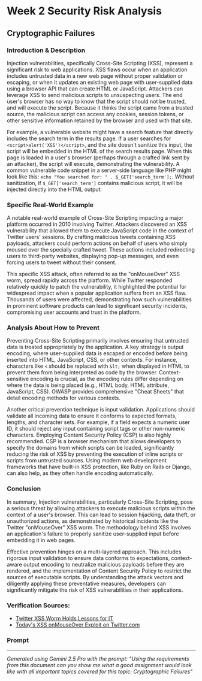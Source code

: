 # Week 2 Security Risk Analysis

## Cryptographic Failures

### Introduction & Description
Injection vulnerabilities, specifically Cross-Site Scripting (XSS), represent a significant risk to web applications. XSS flaws occur when an application includes untrusted data in a new web page without proper validation or escaping, or when it updates an existing web page with user-supplied data using a browser API that can create HTML or JavaScript. Attackers can leverage XSS to send malicious scripts to unsuspecting users. The end user's browser has no way to know that the script should not be trusted, and will execute the script. Because it thinks the script came from a trusted source, the malicious script can access any cookies, session tokens, or other sensitive information retained by the browser and used with that site.

For example, a vulnerable website might have a search feature that directly includes the search term in the results page. If a user searches for `<script>alert('XSS')</script>`, and the site doesn't sanitize this input, the script will be embedded in the HTML of the search results page. When this page is loaded in a user's browser (perhaps through a crafted link sent by an attacker), the script will execute, demonstrating the vulnerability. A common vulnerable code snippet in a server-side language like PHP might look like this: `echo "You searched for: " . $_GET['search_term'];`. Without sanitization, if `$_GET['search_term']` contains malicious script, it will be injected directly into the HTML output.

### Specific Real-World Example
A notable real-world example of Cross-Site Scripting impacting a major platform occurred in 2010 involving Twitter. Attackers discovered an XSS vulnerability that allowed them to execute JavaScript code in the context of Twitter users' sessions. By crafting malicious tweets containing XSS payloads, attackers could perform actions on behalf of users who simply moused over the specially crafted tweet. These actions included redirecting users to third-party websites, displaying pop-up messages, and even forcing users to tweet without their consent.

This specific XSS attack, often referred to as the "onMouseOver" XSS worm, spread rapidly across the platform. While Twitter responded relatively quickly to patch the vulnerability, it highlighted the potential for widespread impact when a popular application suffers from an XSS flaw. Thousands of users were affected, demonstrating how such vulnerabilities in prominent software products can lead to significant security incidents, compromising user accounts and trust in the platform.

### Analysis About How to Prevent
Preventing Cross-Site Scripting primarily involves ensuring that untrusted data is treated appropriately by the application. A key strategy is output encoding, where user-supplied data is escaped or encoded before being inserted into HTML, JavaScript, CSS, or other contexts. For instance, characters like `<` should be replaced with `&lt;` when displayed in HTML to prevent them from being interpreted as code by the browser. Context-sensitive encoding is crucial, as the encoding rules differ depending on where the data is being placed (e.g., HTML body, HTML attribute, JavaScript, CSS). OWASP provides comprehensive "Cheat Sheets" that detail encoding methods for various contexts.

Another critical prevention technique is input validation. Applications should validate all incoming data to ensure it conforms to expected formats, lengths, and character sets. For example, if a field expects a numeric user ID, it should reject any input containing script tags or other non-numeric characters. Employing Content Security Policy (CSP) is also highly recommended. CSP is a browser mechanism that allows developers to specify the domains from which scripts can be loaded, significantly reducing the risk of XSS by preventing the execution of inline scripts or scripts from untrusted sources. Using modern web development frameworks that have built-in XSS protection, like Ruby on Rails or Django, can also help, as they often handle encoding automatically.

### Conclusion
In summary, Injection vulnerabilities, particularly Cross-Site Scripting, pose a serious threat by allowing attackers to execute malicious scripts within the context of a user's browser. This can lead to session hijacking, data theft, or unauthorized actions, as demonstrated by historical incidents like the Twitter "onMouseOver" XSS worm. The methodology behind XSS involves an application's failure to properly sanitize user-supplied input before embedding it in web pages.

Effective prevention hinges on a multi-layered approach. This includes rigorous input validation to ensure data conforms to expectations, context-aware output encoding to neutralize malicious payloads before they are rendered, and the implementation of Content Security Policy to restrict the sources of executable scripts. By understanding the attack vectors and diligently applying these preventative measures, developers can significantly mitigate the risk of XSS vulnerabilities in their applications.

### Verification Sources:
- [Twitter XSS Worm Holds Lessons for IT](https://www.pcworld.com/article/503343/twitter_xss_worm_holds_lessons_for_it.html)
- [Today's XSS onMouseOver Exploit on Twitter.com](https://stackoverflow.com/questions/3762746/todays-xss-onmouseover-exploit-on-twitter-com)

### Prompt
--- 
*Generated using Gemini 2.5 Pro with the prompt: "Using the requirements from this document can you show me what a good assignment would look like with all important topics covered for this topic: Cryptographic Failures"*